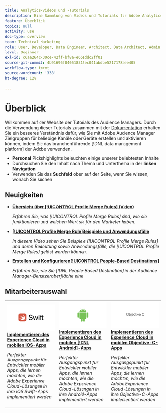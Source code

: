 ```yaml
---
title: Analytics-Videos und -Tutorials
description: Eine Sammlung von Videos und Tutorials für Adobe Analytics.
feature: Überblick
topics: null
activity: use
doc-type: overview
team: Technical Marketing
role: User, Developer, Data Engineer, Architect, Data Architect, Admin, Leader
level: Beginner
exl-id: c6aa264c-30ce-42ff-bf8a-e651ddc2ff01
source-git-commit: 4b91696f840518312ec041abdbe5217178aee405
workflow-type: tm+mt
source-wordcount: '338'
ht-degree: 12%

---
```


# Überblick

Willkommen auf der Website der Tutorials des Audience Managers.  Durch die Verwendung dieser Tutorials zusammen mit der [Dokumentation](https://experienceleague.adobe.com/docs/audience-manager/user-guide/aam-home.html) erhalten Sie ein besseres Verständnis dafür, wie Sie mit Adobe Audience Manager Zielgruppen für beliebige Kanäle oder Geräte erstellen und aktivieren können, indem Sie das branchenführende [!DNL data management platform] der Adobe verwenden.

* **Personal** Pickshighlights beleuchten einige unserer beliebtesten Inhalte
* Durchsuchen Sie den Inhalt nach Thema und Unterthema in der **linken Navigation**
* Verwenden Sie das **Suchfeld** oben auf der Seite, wenn Sie wissen, wonach Sie suchen

## Neuigkeiten

* **[Übersicht über  [!UICONTROL Profile Merge Rules] (Video)](build-and-manage-audiences/profile-merge/overview-of-profile-merge-rules.md)**

   *Erfahren Sie, was  [!UICONTROL Profile Merge Rules] sind, wie sie funktionieren und welchen Wert sie für den Marketer haben.*

* **[[!UICONTROL Profile Merge Rule]Beispiele und Anwendungsfälle](build-and-manage-audiences/profile-merge/profile-merge-rule-examples-and-use-cases.md)**

   *In diesem Video sehen Sie Beispiele  [!UICONTROL Profile Merge Rules] und deren Bedeutung sowie Anwendungsfälle, die  [!UICONTROL Profile Merge Rules] gelöst werden können.*

* **[Erstellen und Konfigurieren[!UICONTROL People-Based Destinations]](data-activation/people-based-destinations/create-and-configure-people-based-destinations.md)**

   *Erfahren Sie, wie Sie  [!DNL People-Based Destination] in der Audience Manager-Benutzeroberfläche eine*

## Mitarbeiterauswahl

<table>
<tr>
  <td>
    <a href="https://docs.adobe.com/content/help/en/experience-cloud/implementing-in-mobile-ios-swift-apps-with-launch/index.html">
      <img alt="Miniaturbild für das Tutorial "Implementieren des Experience Cloud in mobilen iOS Swift-Anwendungen"" src="assets/thumb_swift.png" />
    </a>
    <div>
      <a href="https://docs.adobe.com/content/help/en/experience-cloud/implementing-in-mobile-ios-swift-apps-with-launch/index.html">
    <strong>Implementieren des Experience Cloud in mobilen iOS-Apps</strong>
    </a>
    </div>
    <p>
    <em>Perfekter Ausgangspunkt für Entwickler mobiler Apps, die lernen möchten, wie die Adobe Experience Cloud-Lösungen in ihre iOS Swift-Apps implementiert werden</em>
    <p>
  </td>
  <td>
    <a href="https://docs.adobe.com/content/help/en/experience-cloud/implementing-in-mobile-android-apps-with-launch/index.html">
      <img alt="Miniaturbild für das Tutorial "Implementieren des Experience Cloud in mobilen Android-Anwendungen"" src="assets/thumb_android.png" />
    </a>
    <div>
      <a href="https://docs.adobe.com/content/help/en/experience-cloud/implementing-in-mobile-android-apps-with-launch/index.html">
    <strong>Implementieren des Experience Cloud in mobilen [!DNL Android]-Apps</strong>
    </a>
    </div>
    <p>
    <em>Perfekter Ausgangspunkt für Entwickler mobiler Apps, die lernen möchten, wie die Adobe Experience Cloud-Lösungen in ihre Android-Apps implementiert werden</em>
    <p>
  </td>
  <td>
    <a href="https://docs.adobe.com/content/help/en/experience-cloud/implementing-in-mobile-ios-objective-c-apps-with-launch/index.html">
      <img alt="Miniaturbild für das Tutorial "Implementieren des Experience Cloud in mobilen Objective-C-Anwendungen"" src="assets/thumb_objective_c.png" />
    </a>
    <div>
      <a href="https://docs.adobe.com/content/help/en/experience-cloud/implementing-in-mobile-ios-objective-c-apps-with-launch/index.html">
    <strong>Implementieren des Experience Cloud in mobilen Objective-C-Apps</strong>
    </a>
    </div>
    <p>
    <em>Perfekter Ausgangspunkt für Entwickler mobiler Apps, die lernen möchten, wie die Adobe Experience Cloud-Lösungen in ihre Objective-C-Apps implementiert werden</em>
    <p>
  </td>
</tr>
</table>
